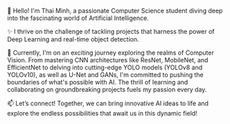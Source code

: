 👋 Hello! I'm Thai Minh, a passionate Computer Science student diving deep into the fascinating world of Artificial Intelligence.

✨ I thrive on the challenge of tackling projects that harness the power of Deep Learning and real-time object detection.

🌱 Currently, I'm on an exciting journey exploring the realms of Computer Vision. From mastering CNN architectures like ResNet, MobileNet, and EfficientNet to delving into cutting-edge YOLO models (YOLOv8 and YOLOv10), as well as U-Net and GANs, I'm committed to pushing the boundaries of what's possible with AI. The thrill of learning and collaborating on groundbreaking projects fuels my passion every day.

📫 Let’s connect! Together, we can bring innovative AI ideas to life and explore the endless possibilities that await us in this dynamic field!
<!---
MinPr0ba1/MinPr0ba1 is a ✨ special ✨ repository because its `README.md` (this file) appears on your GitHub profile.
You can click the Preview link to take a look at your changes.
--->
